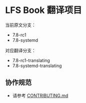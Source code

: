 # LFS Book 翻译项目

当前原文分支：

* 7.8-rc1
* 7.8-systemd

对应翻译分支：

* 7.8-rc1-translating
* 7.8-systemd-translating

## 协作规范

* 请参考 [CONTRIBUTING.md](CONTRIBUTING.md)

